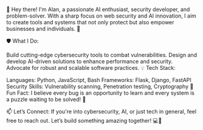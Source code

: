 👋 Hey there! I'm Alan, a passionate AI enthusiast, security developer, and problem-solver. With a sharp focus on web security and AI innovation, I aim to create tools and systems that not only protect but also empower businesses and individuals. 🚀

🛡️ What I Do:

Build cutting-edge cybersecurity tools to combat vulnerabilities.
Design and develop AI-driven solutions to enhance performance and security.
Advocate for robust and scalable software practices.
💡 Tech Stack:

Languages: Python, JavaScript, Bash
Frameworks: Flask, Django, FastAPI
Security Skills: Vulnerability scanning, Penetration testing, Cryptography
🌟 Fun Fact:
I believe every bug is an opportunity to learn and every system is a puzzle waiting to be solved! 🧩

📫 Let’s Connect:
If you're into cybersecurity, AI, or just tech in general, feel free to reach out. Let’s build something amazing together! 💻💬

